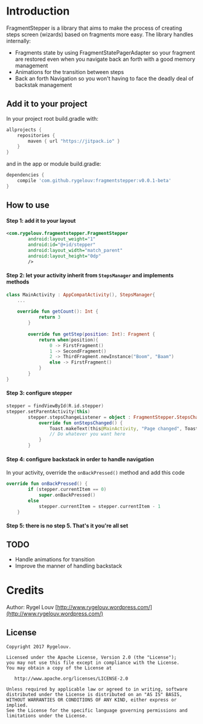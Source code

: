 # Introduction

FragmentStepper is a library that aims to make the process of creating steps screen (wizards) based 
on fragments more easy. The library handles internally:
- Fragments state by using FragmentStatePagerAdapter so your fragment are restored even 
when you navigate back an forth with a good memory management 
- Animations for the transition between steps
- Back an forth Navigation so you won't having to face the deadly deal of backstak management


## Add it to your project

In your project root build.gradle with:
```groovy
allprojects {
    repositories {
        maven { url "https://jitpack.io" }
    }
}
```
and in the app or module build.gradle:

```groovy
dependencies {
    compile 'com.github.rygelouv:fragmentstepper:v0.0.1-beta'
}
```

## How to use

#### Step 1: add it to your layout
```xml
<com.rygelouv.fragmentstepper.FragmentStepper
        android:layout_weight="1"
        android:id="@+id/stepper"
        android:layout_width="match_parent"
        android:layout_height="0dp"
        />
```
#### Step 2: let your activity inherit from `StepsManager` and implements methods
```kotlin
class MainActivity : AppCompatActivity(), StepsManager{
    ...
    
    override fun getCount(): Int {
            return 3
        }
    
        override fun getStep(position: Int): Fragment {
            return when(position){
                0 -> FirstFragment()
                1 -> SecondFragment()
                2 -> ThirdFragment.newInstance("Boom", "Baam")
                else -> FirstFragment()
            }
        }
}
```
#### Step 3: configure stepper
```kotlin
stepper = findViewById(R.id.stepper)
stepper.setParentActivity(this)
        stepper.stepsChangeListener = object : FragmentStepper.StepsChangeListener {
            override fun onStepsChanged() {
                Toast.makeText(this@MainActivity, "Page changed", Toast.LENGTH_SHORT).show()
                // Do whatever you want here
            }
        } 
```
#### Step 4: configure backstack in order to handle navigation
In your activity, override the `onBackPressed()` method and add this code
```kotlin
override fun onBackPressed() {
        if (stepper.currentItem == 0)
            super.onBackPressed()
        else
            stepper.currentItem = stepper.currentItem - 1
    }
```
#### Step 5: there is no step 5. That's it you're all set

## TODO
- Handle animations for transition 
- Improve the manner of handling backstack 

# Credits

Author: Rygel Louv [http://www.rygelouv.wordpress.com/](http://www.rygelouv.wordpress.com/)


License
--------

    Copyright 2017 Rygelouv.

    Licensed under the Apache License, Version 2.0 (the "License");
    you may not use this file except in compliance with the License.
    You may obtain a copy of the License at

       http://www.apache.org/licenses/LICENSE-2.0

    Unless required by applicable law or agreed to in writing, software
    distributed under the License is distributed on an "AS IS" BASIS,
    WITHOUT WARRANTIES OR CONDITIONS OF ANY KIND, either express or implied.
    See the License for the specific language governing permissions and
    limitations under the License.